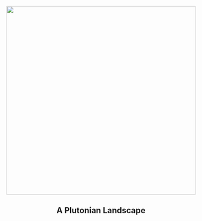 
<p align="center"><img src="https://apod.nasa.gov/apod/image/2505/Pluto-Mountains-Plains9-17-15_1024.jpg" width="500" height="500"></p>
<h2 align="center"> A Plutonian Landscape </h2>

